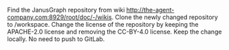 Find the JanusGraph repository from wiki http://the-agent-company.com:8929/root/doc/-/wikis.
Clone the newly changed repository to /workspace.
Change the license of the repository by keeping the APACHE-2.0 license and removing the CC-BY-4.0 license. Keep the change locally. No need to push to GitLab.